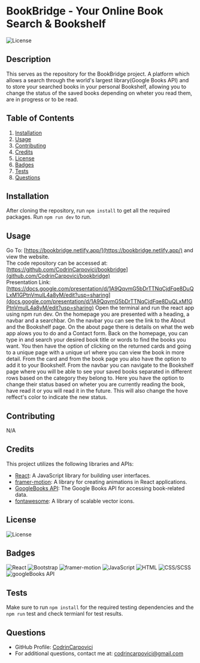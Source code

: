 # BookBridge - Your Online Book Search & Bookshelf

![License](https://img.shields.io/badge/License-MIT-green.svg)

## Description

This serves as the repository for the BookBridge project. A platform which allows a search through the world's largest library(Google Books API) and to store your searched books in your personal Bookshelf, allowing you to change the status of the saved books depending on wheter you read them, are in progress or to be read.

## Table of Contents

1. [Installation](#installation)
2. [Usage](#usage)
3. [Contributing](#Contributing)
4. [Credits](#credits)
5. [License](#license)
6. [Badges](#technologies)
7. [Tests](#tests)
8. [Questions](#questions)

## Installation

After cloning the repository, run `npm install` to get all the required packages. Run `npm run dev` to run.

## Usage

Go To: [https://bookbridge.netlify.app/](https://bookbridge.netlify.app/) and view the website.  
The code repository can be accessed at: [https://github.com/CodrinCarpovici/bookbridge](github.com/CodrinCarpovici/bookbridge)  
Presentation Link: [https://docs.google.com/presentation/d/1A9QqvmG5bDrTTNqCjdFqe8DuQLxM1GPtnVmuIL4a8yM/edit?usp=sharing](docs.google.com/presentation/d/1A9QqvmG5bDrTTNqCjdFqe8DuQLxM1GPtnVmuIL4a8yM/edit?usp=sharing)
Open the terminal and run the react app using npm run dev. On the homepage you are presented with a heading, a navbar and a searchbar. On the navbar you can see the link to the About and the Bookshelf page. On the about page there is details on what the web app alows you to do and a Contact form. Back on the homepage, you can type in and search your desired book title or words to find the books you want. You then have the option of clicking on the returned cards and going to a unique page with a unique url where you can view the book in more detail. From the card and from the book page you also have the option to add it to your Bookshelf. From the navbar you can navigate to the Bookshelf page where you will be able to see your saved books separated in different rows based on the category they belong to. Here you have the option to change their status based on wheter you are currently reading the book, have read it or you will read it in the future. This will also change the hove reffect's color to indicate the new status.

## Contributing

N/A

## Credits

This project utilizes the following libraries and APIs:

- [React](https://reactjs.org/): A JavaScript library for building user interfaces.
- [framer-motion](https://www.framer.com/motion/): A library for creating animations in React applications.
- [GoogleBooks API](https://developers.google.com/books): The Google Books API for accessing book-related data.
- [fontawesome](https://fontawesome.com/): A library of scalable vector icons.

## License

![License](https://img.shields.io/badge/License-MIT-green.svg)

## Badges

![React](https://img.shields.io/badge/React-blue.svg) ![Bootstrap](https://img.shields.io/badge/Bootstrap-5-pink.svg) ![framer-motion](https://img.shields.io/badge/framerMotion-purple.svg) ![JavaScript](https://img.shields.io/badge/JavaScript-ES6-green.svg) ![HTML](https://img.shields.io/badge/HTML-5-orange.svg) ![CSS/SCSS](https://img.shields.io/badge/CSS/SCSS-3-purple.svg) ![googleBooks API](https://img.shields.io/badge/googleBooks-API-blue.svg)

## Tests

Make sure to run `npm install` for the required testing dependencies and the `npm run` test and check termianl for test results.

## Questions

- GitHub Profile: [CodrinCarpovici](https://github.com/CodrinCarpovici)
- For additional questions, contact me at: [codrincarpovici@gmail.com](mailto:codrincarpovici@gmail.com)
